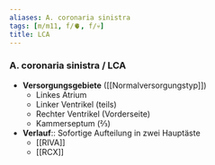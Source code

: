 ```yaml
---
aliases: A. coronaria sinistra
tags: [m/m11, f/🫀, f/💀]
title: LCA
---
```

### A. coronaria sinistra / LCA
- **Versorgungsgebiete** ([[Normalversorgungstyp]])
	- Linkes Atrium
	- Linker Ventrikel (teils)
	- Rechter Ventrikel (Vorderseite)
	- Kammerseptum (⅔)
- **Verlauf**:: Sofortige Aufteilung in zwei Hauptäste
	- [[RIVA]]
	- [[RCX]]